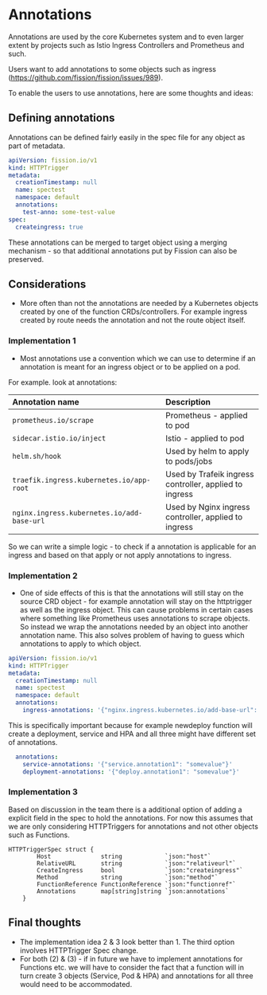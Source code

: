 # Annotations

Annotations are used by the core Kubernetes system and to even larger extent by projects such as Istio Ingress Controllers and Prometheus and such.

Users want to add annotations to some objects such as ingress (https://github.com/fission/fission/issues/989).

To enable the users to use annotations, here are some thoughts and ideas:

## Defining annotations

Annotations can be defined fairly easily in the spec file for any object as part of metadata.

``` yaml
apiVersion: fission.io/v1
kind: HTTPTrigger
metadata:
  creationTimestamp: null
  name: spectest
  namespace: default
  annotations:
    test-anno: some-test-value
spec:
  createingress: true
```

These annotations can be merged to target object using a merging mechanism - so that additional annotations put by Fission can also be preserved.

## Considerations

- More often than not the annotations are needed by a Kubernetes objects created by one of the function CRDs/controllers. For example ingress created by route needs the annotation and not the route object itself.

### Implementation 1

- Most annotations use a convention which we can use to determine if an annotation is meant for an ingress object or to be applied on a pod.

For example. look at annotations:

|Annotation name| Description|
|:-------------|:-------------|
|`prometheus.io/scrape`| Prometheus - applied to pod|
|`sidecar.istio.io/inject`|Istio - applied to pod|
|`helm.sh/hook`| Used by helm to apply to pods/jobs|
|`traefik.ingress.kubernetes.io/app-root`|Used by Trafeik ingress controller, applied to ingress|
|`nginx.ingress.kubernetes.io/add-base-url`|Used by Nginx ingress controller, applied to ingress|

So we can write a simple logic - to check if a annotation is applicable for an ingress and based on that apply or not apply annotations to ingress.


### Implementation 2

- One of side effects of this is that the annotations will still stay on the source CRD object - for example annotation will stay on the httptrigger as well as the ingress object. This can cause problems in certain cases where something like Prometheus uses annotations to scrape objects. So instead we wrap the annotations needed by an object into another annotation name. This also solves problem of having to guess which annotations to apply to which object. 

```yaml
apiVersion: fission.io/v1
kind: HTTPTrigger
metadata:
  creationTimestamp: null
  name: spectest
  namespace: default
  annotations:
    ingress-annotations: '{"nginx.ingress.kubernetes.io/add-base-url": "true", "nginx.ingress.kubernetes.io/app-root": "somevalue"}'
```


This is specifically important because for example newdeploy function will create a deployment, service and HPA and all three might have different set of annotations.

```yaml
  annotations:
    service-annotations: '{"service.annotation1": "somevalue"}'
    deployment-annotations: '{"deploy.annotation1": "somevalue"}'
```

### Implementation 3

Based on discussion in the team there is a additional option of adding a explicit field in the spec to hold the annotations. For now this assumes that we are only considering HTTPTriggers for annotations and not other objects such as Functions.

```
HTTPTriggerSpec struct {
		Host              string            `json:"host"`
		RelativeURL       string            `json:"relativeurl"`
		CreateIngress     bool              `json:"createingress"`
		Method            string            `json:"method"`
		FunctionReference FunctionReference `json:"functionref"`
		Annotations       map[string]string `json:annotations`
	}
  ```

## Final thoughts

- The implementation idea 2 & 3 look better than 1. The third option involves HTTPTrigger Spec change.
- For both (2) & (3) - if in future we have to implement annotations for Functions etc. we will have to consider the fact that a function will in turn create 3 objects (Service, Pod & HPA) and annotations for all three would need to be accommodated.